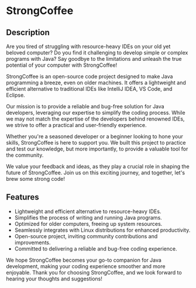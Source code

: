# StrongCoffee

## Description

Are you tired of struggling with resource-heavy IDEs on your old yet beloved computer? Do you find it challenging to
develop simple or complex programs with Java? Say goodbye to the limitations and unleash the true potential of your
computer with StrongCoffee!

StrongCoffee is an open-source code project designed to make Java programming a breeze, even on older machines. It
offers a lightweight and efficient alternative to traditional IDEs like IntelliJ IDEA, VS Code, and Eclipse.

Our mission is to provide a reliable and bug-free solution for Java developers, leveraging our expertise to simplify the
coding process. While we may not match the expertise of the developers behind renowned IDEs, we strive to offer a
practical and user-friendly experience.

Whether you're a seasoned developer or a beginner looking to hone your skills, StrongCoffee is here to support you. We
built this project to practice and test our knowledge, but more importantly, to provide a valuable tool for the
community.

We value your feedback and ideas, as they play a crucial role in shaping the future of StrongCoffee. Join us on this
exciting journey, and together, let's brew some strong code!

## Features

- Lightweight and efficient alternative to resource-heavy IDEs.
- Simplifies the process of writing and running Java programs.
- Optimized for older computers, freeing up system resources.
- Seamlessly integrates with Linux distributions for enhanced productivity.
- Open-source project, inviting community contributions and improvements.
- Committed to delivering a reliable and bug-free coding experience.

We hope StrongCoffee becomes your go-to companion for Java development, making your coding experience smoother and more
enjoyable. Thank you for choosing StrongCoffee, and we look forward to hearing your thoughts and suggestions!